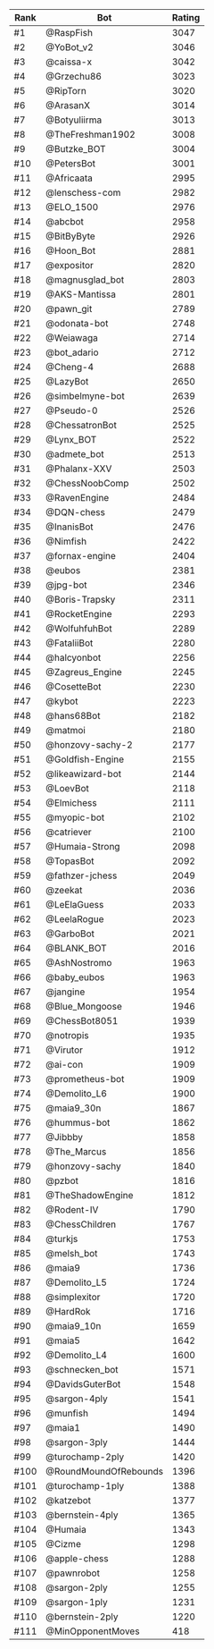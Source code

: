 Rank|Bot|Rating
---|---|---
#1|@RaspFish|3047
#2|@YoBot_v2|3046
#3|@caissa-x|3042
#4|@Grzechu86|3023
#5|@RipTorn|3020
#6|@ArasanX|3014
#7|@Botyuliirma|3013
#8|@TheFreshman1902|3008
#9|@Butzke_BOT|3004
#10|@PetersBot|3001
#11|@Africaata|2995
#12|@lenschess-com|2982
#13|@ELO_1500|2976
#14|@abcbot|2958
#15|@BitByByte|2926
#16|@Hoon_Bot|2881
#17|@expositor|2820
#18|@magnusglad_bot|2803
#19|@AKS-Mantissa|2801
#20|@pawn_git|2789
#21|@odonata-bot|2748
#22|@Weiawaga|2714
#23|@bot_adario|2712
#24|@Cheng-4|2688
#25|@LazyBot|2650
#26|@simbelmyne-bot|2639
#27|@Pseudo-0|2526
#28|@ChessatronBot|2525
#29|@Lynx_BOT|2522
#30|@admete_bot|2513
#31|@Phalanx-XXV|2503
#32|@ChessNoobComp|2502
#33|@RavenEngine|2484
#34|@DQN-chess|2479
#35|@InanisBot|2476
#36|@Nimfish|2422
#37|@fornax-engine|2404
#38|@eubos|2381
#39|@jpg-bot|2346
#40|@Boris-Trapsky|2311
#41|@RocketEngine|2293
#42|@WolfuhfuhBot|2289
#43|@FataliiBot|2280
#44|@halcyonbot|2256
#45|@Zagreus_Engine|2245
#46|@CosetteBot|2230
#47|@kybot|2223
#48|@hans68Bot|2182
#49|@matmoi|2180
#50|@honzovy-sachy-2|2177
#51|@Goldfish-Engine|2155
#52|@likeawizard-bot|2144
#53|@LoevBot|2118
#54|@Elmichess|2111
#55|@myopic-bot|2102
#56|@catriever|2100
#57|@Humaia-Strong|2098
#58|@TopasBot|2092
#59|@fathzer-jchess|2049
#60|@zeekat|2036
#61|@LeElaGuess|2033
#62|@LeelaRogue|2023
#63|@GarboBot|2021
#64|@BLANK_BOT|2016
#65|@AshNostromo|1963
#66|@baby_eubos|1963
#67|@jangine|1954
#68|@Blue_Mongoose|1946
#69|@ChessBot8051|1939
#70|@notropis|1935
#71|@Virutor|1912
#72|@ai-con|1909
#73|@prometheus-bot|1909
#74|@Demolito_L6|1900
#75|@maia9_30n|1867
#76|@hummus-bot|1862
#77|@Jibbby|1858
#78|@The_Marcus|1856
#79|@honzovy-sachy|1840
#80|@pzbot|1816
#81|@TheShadowEngine|1812
#82|@Rodent-IV|1790
#83|@ChessChildren|1767
#84|@turkjs|1753
#85|@melsh_bot|1743
#86|@maia9|1736
#87|@Demolito_L5|1724
#88|@simplexitor|1720
#89|@HardRok|1716
#90|@maia9_10n|1659
#91|@maia5|1642
#92|@Demolito_L4|1600
#93|@schnecken_bot|1571
#94|@DavidsGuterBot|1548
#95|@sargon-4ply|1541
#96|@munfish|1494
#97|@maia1|1490
#98|@sargon-3ply|1444
#99|@turochamp-2ply|1420
#100|@RoundMoundOfRebounds|1396
#101|@turochamp-1ply|1388
#102|@katzebot|1377
#103|@bernstein-4ply|1365
#104|@Humaia|1343
#105|@Cizme|1298
#106|@apple-chess|1288
#107|@pawnrobot|1258
#108|@sargon-2ply|1255
#109|@sargon-1ply|1231
#110|@bernstein-2ply|1220
#111|@MinOpponentMoves|418
